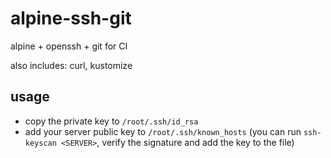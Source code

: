 # alpine-ssh-git
alpine + openssh + git for CI

also includes: curl, kustomize

## usage

- copy the private key to `/root/.ssh/id_rsa`
- add your server public key to `/root/.ssh/known_hosts` (you can run `ssh-keyscan <SERVER>`, 
  verify the signature and add the key to the file)

 
